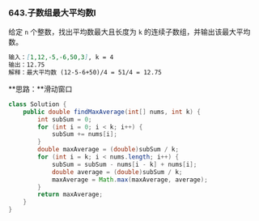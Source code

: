 ### 643.子数组最大平均数I

给定 `n` 个整数，找出平均数最大且长度为 `k` 的连续子数组，并输出该最大平均数。

``` markdown
输入：[1,12,-5,-6,50,3], k = 4
输出：12.75
解释：最大平均数 (12-5-6+50)/4 = 51/4 = 12.75
```



**思路：**滑动窗口

``` java
class Solution {
    public double findMaxAverage(int[] nums, int k) {
        int subSum = 0;
        for (int i = 0; i < k; i++) {
            subSum += nums[i];
        }
        double maxAverage = (double)subSum / k;
        for (int i = k; i < nums.length; i++) {
            subSum = subSum - nums[i - k] + nums[i];
            double average = (double)subSum / k;
            maxAverage = Math.max(maxAverage, average);
        }
        return maxAverage;
    }
}
```

